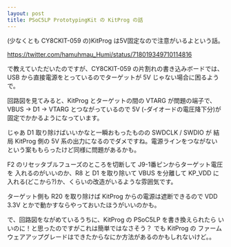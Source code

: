 ```yaml
---
layout: post
title: PSoC5LP PrototypingKit の KitProg の話
---
```

(少なくとも CY8CKIT-059 の)KitProg は5V固定なので注意がいるよという話。

  https://twitter.com/hamuhmau_Humi/status/718019349710114816

で教えていただいたのですが、CY8CKIT-059 の片割れの書き込みボードでは、
USB から直接電源をとっているのでターゲットが 5V じゃない場合に困るようで。

回路図を見てみると、KitProg とターゲットの間の VTARG が問題の端子で、
VBUS -> D1 -> VTARG とつながっているので 5V (-ダイオードの電圧降下分)が
固定でかかるようになっています。

じゃあ D1 取り除けばいいかなと一瞬おもったものの SWDCLK / SWDIO が
結局 KitProg 側の 5V 系の出力になるのでダメですね。電源ラインをつながない
という案ももらったけど同様に問題があるかも。

F2 のリセッタブルフューズのところを切断して J9-1番ピンからターゲット電圧を
入れるのがいいのか、R8 と D1 を取り除いて VBUS を分離して KP_VDD に
入れる(どこから?)か、くらいの改造がいるような雰囲気です。

ターゲット側も R20 を取り除けば KitProg からの電源は遮断できるので
VDD 3.3V とかで動かすならやっておいたほうがいいのかも。

で、回路図をながめているうちに、KitProg の PSoC5LP を書き換えられたら
いいのに！と思ったのですがこれは簡単ではなさそう？ でも KitProg の
ファームウェアアップグレードはできたからなにか方法があるのかもしれないけど。。
